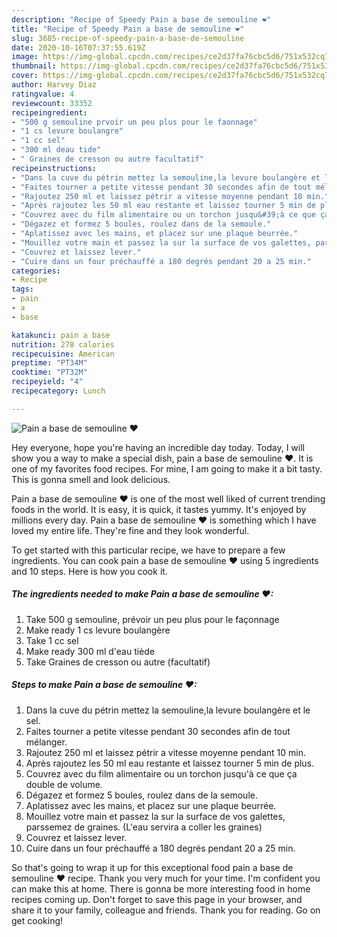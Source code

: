 ```yaml
---
description: "Recipe of Speedy Pain a base de semouline ❤"
title: "Recipe of Speedy Pain a base de semouline ❤"
slug: 3685-recipe-of-speedy-pain-a-base-de-semouline
date: 2020-10-16T07:37:55.619Z
image: https://img-global.cpcdn.com/recipes/ce2d37fa76cbc5d6/751x532cq70/pain-a-base-de-semouline-❤-photo-principale-de-la-recette.jpg
thumbnail: https://img-global.cpcdn.com/recipes/ce2d37fa76cbc5d6/751x532cq70/pain-a-base-de-semouline-❤-photo-principale-de-la-recette.jpg
cover: https://img-global.cpcdn.com/recipes/ce2d37fa76cbc5d6/751x532cq70/pain-a-base-de-semouline-❤-photo-principale-de-la-recette.jpg
author: Harvey Diaz
ratingvalue: 4
reviewcount: 33352
recipeingredient:
- "500 g semouline prvoir un peu plus pour le faonnage"
- "1 cs levure boulangre"
- "1 cc sel"
- "300 ml deau tide"
- " Graines de cresson ou autre facultatif"
recipeinstructions:
- "Dans la cuve du pétrin mettez la semouline,la levure boulangère et le sel."
- "Faites tourner a petite vitesse pendant 30 secondes afin de tout mélanger."
- "Rajoutez 250 ml et laissez pétrir a vitesse moyenne pendant 10 min."
- "Après rajoutez les 50 ml eau restante et laissez tourner 5 min de plus."
- "Couvrez avec du film alimentaire ou un torchon jusqu&#39;à ce que ça double de volume."
- "Dégazez et formez 5 boules, roulez dans de la semoule."
- "Aplatissez avec les mains, et placez sur une plaque beurrée."
- "Mouillez votre main et passez la sur la surface de vos galettes, parssemez de graines. (L&#39;eau servira a coller les graines)"
- "Couvrez et laissez lever."
- "Cuire dans un four préchauffé a 180 degrés pendant 20 a 25 min."
categories:
- Recipe
tags:
- pain
- a
- base

katakunci: pain a base 
nutrition: 278 calories
recipecuisine: American
preptime: "PT34M"
cooktime: "PT32M"
recipeyield: "4"
recipecategory: Lunch

---
```



![Pain a base de semouline ❤](https://img-global.cpcdn.com/recipes/ce2d37fa76cbc5d6/751x532cq70/pain-a-base-de-semouline-❤-photo-principale-de-la-recette.jpg)

Hey everyone, hope you're having an incredible day today. Today, I will show you a way to make a special dish, pain a base de semouline ❤. It is one of my favorites food recipes. For mine, I am going to make it a bit tasty. This is gonna smell and look delicious.

Pain a base de semouline ❤ is one of the most well liked of current trending foods in the world. It is easy, it is quick, it tastes yummy. It's enjoyed by millions every day. Pain a base de semouline ❤ is something which I have loved my entire life. They're fine and they look wonderful.




To get started with this particular recipe, we have to prepare a few ingredients. You can cook pain a base de semouline ❤ using 5 ingredients and 10 steps. Here is how you cook it.

<!--inarticleads1-->

##### The ingredients needed to make Pain a base de semouline ❤:

1. Take 500 g semouline, prévoir un peu plus pour le façonnage
1. Make ready 1 cs levure boulangère
1. Take 1 cc sel
1. Make ready 300 ml d&#39;eau tiède
1. Take  Graines de cresson ou autre (facultatif)




<!--inarticleads2-->

##### Steps to make Pain a base de semouline ❤:

1. Dans la cuve du pétrin mettez la semouline,la levure boulangère et le sel.
1. Faites tourner a petite vitesse pendant 30 secondes afin de tout mélanger.
1. Rajoutez 250 ml et laissez pétrir a vitesse moyenne pendant 10 min.
1. Après rajoutez les 50 ml eau restante et laissez tourner 5 min de plus.
1. Couvrez avec du film alimentaire ou un torchon jusqu&#39;à ce que ça double de volume.
1. Dégazez et formez 5 boules, roulez dans de la semoule.
1. Aplatissez avec les mains, et placez sur une plaque beurrée.
1. Mouillez votre main et passez la sur la surface de vos galettes, parssemez de graines. (L&#39;eau servira a coller les graines)
1. Couvrez et laissez lever.
1. Cuire dans un four préchauffé a 180 degrés pendant 20 a 25 min.




So that's going to wrap it up for this exceptional food pain a base de semouline ❤ recipe. Thank you very much for your time. I'm confident you can make this at home. There is gonna be more interesting food in home recipes coming up. Don't forget to save this page in your browser, and share it to your family, colleague and friends. Thank you for reading. Go on get cooking!
